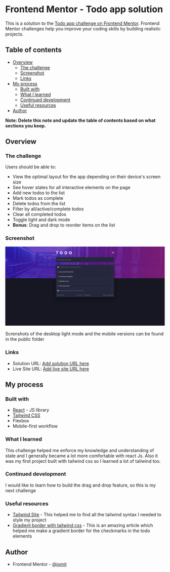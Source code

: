 # Frontend Mentor - Todo app solution

This is a solution to the [Todo app challenge on Frontend Mentor](https://www.frontendmentor.io/challenges/todo-app-Su1_KokOW). Frontend Mentor challenges help you improve your coding skills by building realistic projects.

## Table of contents

- [Overview](#overview)
  - [The challenge](#the-challenge)
  - [Screenshot](#screenshot)
  - [Links](#links)
- [My process](#my-process)
  - [Built with](#built-with)
  - [What I learned](#what-i-learned)
  - [Continued development](#continued-development)
  - [Useful resources](#useful-resources)
- [Author](#author)

**Note: Delete this note and update the table of contents based on what sections you keep.**

## Overview

### The challenge

Users should be able to:

- View the optimal layout for the app depending on their device's screen size
- See hover states for all interactive elements on the page
- Add new todos to the list
- Mark todos as complete
- Delete todos from the list
- Filter by all/active/complete todos
- Clear all completed todos
- Toggle light and dark mode
- **Bonus**: Drag and drop to reorder items on the list

### Screenshot

![Screnshot of the desktop dark mode](./public/desktop-dark-mode.png)

Screnshots of the desktop light mode and the mobile versions can be found in the public folder

### Links

- Solution URL: [Add solution URL here](https://your-solution-url.com)
- Live Site URL: [Add live site URL here](https://your-live-site-url.com)

## My process

### Built with

- [React](https://reactjs.org/) - JS library
- [Tailwind CSS](https://tailwindcss.com/)
- Flexbox
- Mobile-first workflow

### What I learned

This challenge helped me enforce my knowledge and understanding of state and I generally became a lot more comfortable with react Js. Also it was my first project built with tailwind css so I learned a lot of tailwind too.

### Continued development

I would like to learn how to build the drag and drop feature, so this is my next challenge

### Useful resources

- [Tailwind Site](https://tailwindcss.com/) - This helped me to find all the tailwind syntax I needed to style my project
- [Gradient border with tailwind css](https://dev.to/raivikas/how-to-create-a-gradient-border-blogpostcard-using-tailwind-css-and-nextjs-57fa) - This is an amazing article which helped me make a gradient border for the checkmarks in the todo elements

## Author

- Frontend Mentor - [@jomit](https://www.frontendmentor.io/profile/jomitdev)
